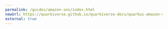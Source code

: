 ```yaml
---
permalink: /guides/amazon-sns/index.html
newUrl: https://quarkiverse.github.io/quarkiverse-docs/quarkus-amazon-services/dev/amazon-ses.html
external: true
---
```

